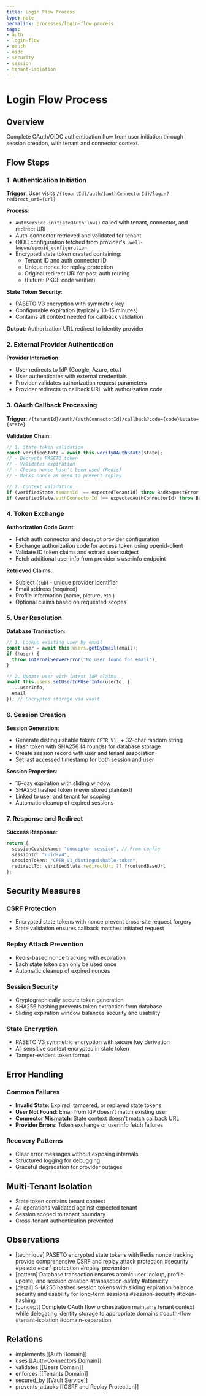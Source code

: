 ```yaml
---
title: Login Flow Process
type: note
permalink: processes/login-flow-process
tags:
- auth
- login-flow
- oauth
- oidc
- security
- session
- tenant-isolation
---
```


# Login Flow Process

## Overview
Complete OAuth/OIDC authentication flow from user initiation through session creation, with tenant and connector context.

## Flow Steps

### 1. Authentication Initiation
**Trigger**: User visits `/{tenantId}/auth/{authConnectorId}/login?redirect_uri={url}`

**Process**:
- `AuthService.initiateOAuthFlow()` called with tenant, connector, and redirect URI
- Auth-connector retrieved and validated for tenant
- OIDC configuration fetched from provider's `.well-known/openid_configuration`
- Encrypted state token created containing:
  - Tenant ID and auth connector ID
  - Unique nonce for replay protection
  - Original redirect URI for post-auth routing
  - (Future: PKCE code verifier)

**State Token Security**:
- PASETO V3 encryption with symmetric key
- Configurable expiration (typically 10-15 minutes)
- Contains all context needed for callback validation

**Output**: Authorization URL redirect to identity provider

### 2. External Provider Authentication
**Provider Interaction**:
- User redirects to IdP (Google, Azure, etc.)
- User authenticates with external credentials
- Provider validates authorization request parameters
- Provider redirects to callback URL with authorization code

### 3. OAuth Callback Processing
**Trigger**: `/{tenantId}/auth/{authConnectorId}/callback?code={code}&state={state}`

**Validation Chain**:
```typescript
// 1. State token validation
const verifiedState = await this.verifyOAuthState(state);
// - Decrypts PASETO token
// - Validates expiration
// - Checks nonce hasn't been used (Redis)
// - Marks nonce as used to prevent replay

// 2. Context validation
if (verifiedState.tenantId !== expectedTenantId) throw BadRequestError
if (verifiedState.authConnectorId !== expectedAuthConnectorId) throw BadRequestError
```

### 4. Token Exchange
**Authorization Code Grant**:
- Fetch auth connector and decrypt provider configuration
- Exchange authorization code for access token using openid-client
- Validate ID token claims and extract user subject
- Fetch additional user info from provider's userinfo endpoint

**Retrieved Claims**:
- Subject (`sub`) - unique provider identifier  
- Email address (required)
- Profile information (name, picture, etc.)
- Optional claims based on requested scopes

### 5. User Resolution
**Database Transaction**:
```typescript
// 1. Lookup existing user by email
const user = await this.users.getByEmail(email);
if (!user) {
  throw InternalServerError("No user found for email");
}

// 2. Update user with latest IdP claims
await this.users.setUserIdPUserInfo(userId, {
  ...userInfo,
  email
}); // Encrypted storage via vault
```

### 6. Session Creation
**Session Generation**:
- Generate distinguishable token: `CPTR_V1_` + 32-char random string
- Hash token with SHA256 (4 rounds) for database storage
- Create session record with user and tenant association
- Set last accessed timestamp for both session and user

**Session Properties**:
- 16-day expiration with sliding window
- SHA256 hashed token (never stored plaintext)
- Linked to user and tenant for scoping
- Automatic cleanup of expired sessions

### 7. Response and Redirect
**Success Response**:
```typescript
return {
  sessionCookieName: "conceptor-session", // From config
  sessionId: "uuid-v4",
  sessionToken: "CPTR_V1_distinguishable-token",
  redirectTo: verifiedState.redirectUri ?? frontendBaseUrl
};
```

## Security Measures

### CSRF Protection
- Encrypted state tokens with nonce prevent cross-site request forgery
- State validation ensures callback matches initiated request

### Replay Attack Prevention  
- Redis-based nonce tracking with expiration
- Each state token can only be used once
- Automatic cleanup of expired nonces

### Session Security
- Cryptographically secure token generation
- SHA256 hashing prevents token extraction from database
- Sliding expiration window balances security and usability

### State Encryption
- PASETO V3 symmetric encryption with secure key derivation
- All sensitive context encrypted in state token
- Tamper-evident token format

## Error Handling

### Common Failures
- **Invalid State**: Expired, tampered, or replayed state tokens
- **User Not Found**: Email from IdP doesn't match existing user
- **Connector Mismatch**: State context doesn't match callback URL
- **Provider Errors**: Token exchange or userinfo fetch failures

### Recovery Patterns
- Clear error messages without exposing internals
- Structured logging for debugging
- Graceful degradation for provider outages

## Multi-Tenant Isolation
- State token contains tenant context
- All operations validated against expected tenant
- Session scoped to tenant boundary
- Cross-tenant authentication prevented

## Observations
- [technique] PASETO encrypted state tokens with Redis nonce tracking provide comprehensive CSRF and replay attack protection #security #paseto #csrf-protection #replay-prevention
- [pattern] Database transaction ensures atomic user lookup, profile update, and session creation #transaction-safety #atomicity
- [detail] SHA256 hashed session tokens with sliding expiration balance security and usability for long-term sessions #session-security #token-hashing
- [concept] Complete OAuth flow orchestration maintains tenant context while delegating identity storage to appropriate domains #oauth-flow #tenant-isolation #domain-separation

## Relations
- implements [[Auth Domain]]
- uses [[Auth-Connectors Domain]]
- validates [[Users Domain]]
- enforces [[Tenants Domain]]
- secured_by [[Vault Service]]
- prevents_attacks [[CSRF and Replay Protection]]